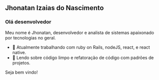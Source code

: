 ## Jhonatan Izaias do Nascimento

### Olá desenvolvedor

Meu nome é Jhonatan, desenvolvedor e analista de sistemas apaixonado por tecnologias no geral.

- 🔭 Atualmente trabalhando com ruby on Rails, nodeJS, react, e react native.
- 🌱 Lendo sobre código limpo e refatoração de código com padrões de projetos.

Seja bem vindo!
